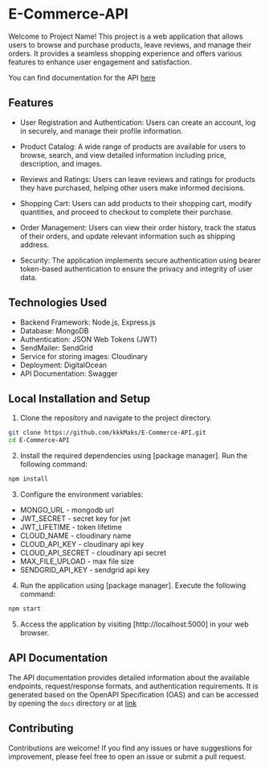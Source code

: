 # E-Commerce-API

Welcome to Project Name! This project is a web application that allows users to browse and purchase products, leave reviews, and manage their orders. It provides a seamless shopping experience and offers various features to enhance user engagement and satisfaction.

You can find documentation for the API [here](https://e-commerce-kkkmaks-g7aal.ondigitalocean.app/api/v1/docs/)

## Features

- User Registration and Authentication: Users can create an account, log in securely, and manage their profile information.

- Product Catalog: A wide range of products are available for users to browse, search, and view detailed information including price, description, and images.

- Reviews and Ratings: Users can leave reviews and ratings for products they have purchased, helping other users make informed decisions.

- Shopping Cart: Users can add products to their shopping cart, modify quantities, and proceed to checkout to complete their purchase.

- Order Management: Users can view their order history, track the status of their orders, and update relevant information such as shipping address.

- Security: The application implements secure authentication using bearer token-based authentication to ensure the privacy and integrity of user data.

## Technologies Used

- Backend Framework: Node.js, Express.js
- Database: MongoDB
- Authentication: JSON Web Tokens (JWT)
- SendMailer: SendGrid
- Service for storing images: Cloudinary
- Deployment: DigitalOcean
- API Documentation: Swagger

## Local Installation and Setup

1. Clone the repository and navigate to the project directory.

```bash
git clone https://github.com/kkkMaks/E-Commerce-API.git
cd E-Commerce-API
```

2. Install the required dependencies using [package manager]. Run the following command:

```bash
npm install
```

3. Configure the environment variables:

- MONGO_URL - mongodb url
- JWT_SECRET - secret key for jwt
- JWT_LIFETIME - token lifetime
- CLOUD_NAME - cloudinary name
- CLOUD_API_KEY - cloudinary api key
- CLOUD_API_SECRET - cloudinary api secret
- MAX_FILE_UPLOAD - max file size
- SENDGRID_API_KEY - sendgrid api key

4. Run the application using [package manager]. Execute the following command:

```bash
npm start
```

5. Access the application by visiting [http://localhost:5000] in your web browser.

## API Documentation

The API documentation provides detailed information about the available endpoints, request/response formats, and authentication requirements. It is generated based on the OpenAPI Specification (OAS) and can be accessed by opening the `docs` directory or at [link](https://e-commerce-kkkmaks-g7aal.ondigitalocean.app/api/v1/docs/)

## Contributing

Contributions are welcome! If you find any issues or have suggestions for improvement, please feel free to open an issue or submit a pull request.
